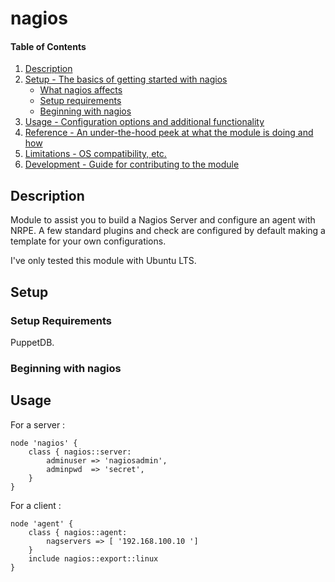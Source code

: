 # nagios

#### Table of Contents

1. [Description](#description)
1. [Setup - The basics of getting started with nagios](#setup)
    * [What nagios affects](#what-nagios-affects)
    * [Setup requirements](#setup-requirements)
    * [Beginning with nagios](#beginning-with-nagios)
1. [Usage - Configuration options and additional functionality](#usage)
1. [Reference - An under-the-hood peek at what the module is doing and how](#reference)
1. [Limitations - OS compatibility, etc.](#limitations)
1. [Development - Guide for contributing to the module](#development)

## Description

Module to assist you to build a Nagios Server and configure an agent with NRPE.
A few standard plugins and check are configured by default making a template 
for your own configurations.

I've only tested this module with Ubuntu LTS.

## Setup

### Setup Requirements

PuppetDB.

### Beginning with nagios


## Usage

For a server :
```
node 'nagios' {
    class { nagios::server:
		adminuser => 'nagiosadmin',
		adminpwd  => 'secret',
	}
}
```

For a client :
```
node 'agent' {
    class { nagios::agent:
        nagservers => [ '192.168.100.10 ']
    }
	include nagios::export::linux
}
```

